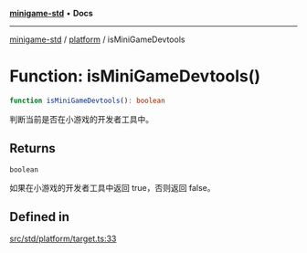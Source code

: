 [**minigame-std**](../../../README.md) • **Docs**

***

[minigame-std](../../../README.md) / [platform](../README.md) / isMiniGameDevtools

# Function: isMiniGameDevtools()

```ts
function isMiniGameDevtools(): boolean
```

判断当前是否在小游戏的开发者工具中。

## Returns

`boolean`

如果在小游戏的开发者工具中返回 true，否则返回 false。

## Defined in

[src/std/platform/target.ts:33](https://github.com/JiangJie/minigame-std/blob/d5a0bd55450bd8f6d3ddbc9f604a3e15ebaebf6d/src/std/platform/target.ts#L33)
